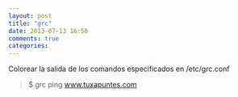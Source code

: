 ```yaml
---
layout: post
title: "grc"
date: 2013-07-13 16:50
comments: true
categories: 
---
```

Colorear la salida de los comandos especificados en /etc/grc.conf 

>$ grc ping www.tuxapuntes.com

